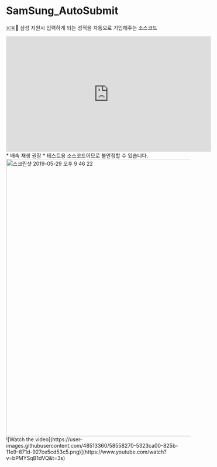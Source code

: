 # SamSung_AutoSubmit
🇰🇷💼 삼성 지원시 입력하게 되는 성적을 자동으로 기입해주는 소스코드


<iframe width="560" height="315" src="https://www.youtube.com/embed/bPMYSqB1dVQ" frameborder="0"> </iframe>
* 배속 재생 권장
* 테스트용 소스코드이므로 불안정할 수 있습니다.
<img width="757" alt="스크린샷 2019-05-29 오후 9 46 22" src="https://user-images.githubusercontent.com/48513360/58558270-5323ca00-825b-11e9-871d-927ce5cd53c5.png">
![Watch the video](https://user-images.githubusercontent.com/48513360/58558270-5323ca00-825b-11e9-871d-927ce5cd53c5.png)](https://www.youtube.com/watch?v=bPMYSqB1dVQ&t=3s)
